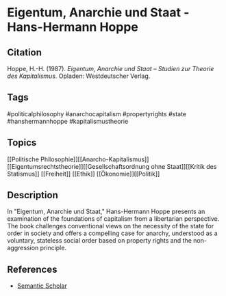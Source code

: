 # Eigentum, Anarchie und Staat - Hans-Hermann Hoppe

## Citation

Hoppe, H.-H. (1987). _Eigentum, Anarchie und Staat – Studien zur Theorie des
Kapitalismus_. Opladen: Westdeutscher Verlag.

## Tags

#politicalphilosophy #anarchocapitalism #propertyrights #state #hanshermannhoppe
#kapitalismustheorie

## Topics

[[Politische Philosophie]][[Anarcho-Kapitalismus]][[Eigentumsrechtstheorie]][[Gesellschaftsordnung ohne Staat]][[Kritik des Statismus]]
[[Freiheit]] [[Ethik]] [[Ökonomie]][[Politik]]

## Description

In "Eigentum, Anarchie und Staat," Hans-Hermann Hoppe presents an examination of
the foundations of capitalism from a libertarian perspective. The book
challenges conventional views on the necessity of the state for order in society
and offers a compelling case for anarchy, understood as a voluntary, stateless
social order based on property rights and the non-aggression principle.

## References

- [Semantic Scholar](https://www.semanticscholar.org/paper/Eigentum%2C-Anarchie-und-Staat-Hoppe/5bc19e3b4d415ae9d0cc2b)
